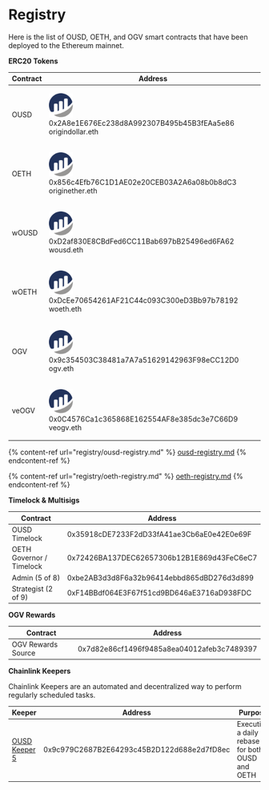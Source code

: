 # Registry

Here is the list of OUSD, OETH, and OGV smart contracts that have been deployed to the Ethereum mainnet.&#x20;

**ERC20 Tokens**

| Contract | Address                                                                                                                                                                                                                                      |
| -------- | -------------------------------------------------------------------------------------------------------------------------------------------------------------------------------------------------------------------------------------------- |
| OUSD     | <p><a href="https://etherscan.io/address/0x2A8e1E676Ec238d8A992307B495b45B3fEAa5e86"><img src="../.gitbook/assets/image (16).png" alt="" data-size="line"></a> 0x2A8e1E676Ec238d8A992307B495b45B3fEAa5e86<br>origindollar.eth | ousd.eth</p> |
| OETH     | <p><a href="https://etherscan.io/address/0x856c4Efb76C1D1AE02e20CEB03A2A6a08b0b8dC3"><img src="../.gitbook/assets/image (2) (1).png" alt="" data-size="line"></a> 0x856c4Efb76C1D1AE02e20CEB03A2A6a08b0b8dC3<br>originether.eth</p>          |
| wOUSD    | <p><a href="https://etherscan.io/address/0xD2af830E8CBdFed6CC11Bab697bB25496ed6FA62"><img src="../.gitbook/assets/image (24).png" alt="" data-size="line"></a> 0xD2af830E8CBdFed6CC11Bab697bB25496ed6FA62<br>wousd.eth</p>                   |
| wOETH    | <p><a href="https://etherscan.io/address/0xDcEe70654261AF21C44c093C300eD3Bb97b78192"><img src="../.gitbook/assets/image (8).png" alt="" data-size="line"></a> 0xDcEe70654261AF21C44c093C300eD3Bb97b78192<br>woeth.eth</p>                    |
| OGV      | <p><a href="https://etherscan.io/address/0x9c354503C38481a7A7a51629142963F98eCC12D0"><img src="../.gitbook/assets/image (25) (1).png" alt="" data-size="line"></a> 0x9c354503C38481a7A7a51629142963F98eCC12D0<br>ogv.eth</p>                 |
| veOGV    | <p><a href="https://etherscan.io/address/0x0C4576Ca1c365868E162554AF8e385dc3e7C66D9"><img src="../.gitbook/assets/image (10) (2).png" alt="" data-size="line"></a> 0x0C4576Ca1c365868E162554AF8e385dc3e7C66D9<br>veogv.eth</p>               |

{% content-ref url="registry/ousd-registry.md" %}
[ousd-registry.md](registry/ousd-registry.md)
{% endcontent-ref %}

{% content-ref url="registry/oeth-registry.md" %}
[oeth-registry.md](registry/oeth-registry.md)
{% endcontent-ref %}

**Timelock & Multisigs**

| Contract                 | Address                                    |
| ------------------------ | ------------------------------------------ |
| OUSD Timelock            | 0x35918cDE7233F2dD33fA41ae3Cb6aE0e42E0e69F |
| OETH Governor / Timelock | 0x72426BA137DEC62657306b12B1E869d43FeC6eC7 |
| Admin (5 of 8)           | 0xbe2AB3d3d8F6a32b96414ebbd865dBD276d3d899 |
| Strategist (2 of 9)      | 0xF14BBdf064E3F67f51cd9BD646aE3716aD938FDC |

**OGV Rewards**

| Contract           | Address                                    |
| ------------------ | ------------------------------------------ |
| OGV Rewards Source | 0x7d82e86cf1496f9485a8ea04012afeb3c7489397 |

**Chainlink Keepers**

Chainlink Keepers are an automated and decentralized way to perform regularly scheduled tasks.

| Keeper                                                                                                                               | Address                                    | Purpose                                         |
| ------------------------------------------------------------------------------------------------------------------------------------ | ------------------------------------------ | ----------------------------------------------- |
| [OUSD Keeper 5](https://automation.chain.link/mainnet/80310800131671020338601273445439145162738398695605141883575959303659215247238) | 0x9c979C2687B2E64293c45B2D122d688e2d7fD8ec | Executing a daily rebase for both OUSD and OETH |
